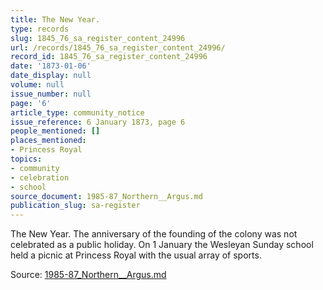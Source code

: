 ```yaml
---
title: The New Year.
type: records
slug: 1845_76_sa_register_content_24996
url: /records/1845_76_sa_register_content_24996/
record_id: 1845_76_sa_register_content_24996
date: '1873-01-06'
date_display: null
volume: null
issue_number: null
page: '6'
article_type: community_notice
issue_reference: 6 January 1873, page 6
people_mentioned: []
places_mentioned:
- Princess Royal
topics:
- community
- celebration
- school
source_document: 1985-87_Northern__Argus.md
publication_slug: sa-register
---
```


The New Year.  The anniversary of the founding of the colony was not celebrated as a public holiday.  On 1 January the Wesleyan Sunday school held a picnic at Princess Royal with the usual array of sports.

Source: [1985-87_Northern__Argus.md](/downloads/markdown/1985-87_Northern__Argus.md)
